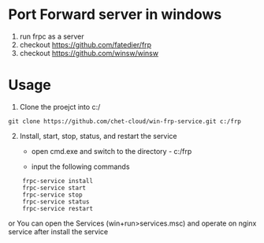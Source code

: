 # Port Forward server in windows

1. run frpc as a server
2. checkout https://github.com/fatedier/frp
3. checkout https://github.com/winsw/winsw


# Usage

1. Clone the proejct into c:/

```shell
git clone https://github.com/chet-cloud/win-frp-service.git c:/frp
```

2. Install, start, stop, status, and restart the service

    - open cmd.exe and switch to the directory - c:/frp

    - input the following commands

```shell
    frpc-service install
    frpc-service start
    frpc-service stop
    frpc-service status
    frpc-service restart
```

or You can open the Services (win+run>services.msc) and operate on nginx service after install the service